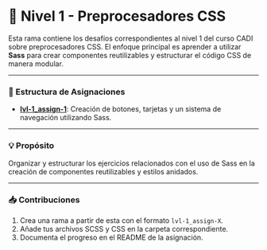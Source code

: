 # 🚀 Nivel 1 - Preprocesadores CSS

Esta rama contiene los desafíos correspondientes al nivel 1 del curso CADI sobre preprocesadores CSS. El enfoque principal es aprender a utilizar **Sass** para crear componentes reutilizables y estructurar el código CSS de manera modular.

---

### 📂 Estructura de Asignaciones
- [**lvl-1_assign-1**](https://github.com/OSC4R-445/css-preprocessors-Cadif1/blob/lvl-1_assign-1/README.es.md): Creación de botones, tarjetas y un sistema de navegación utilizando Sass.

---

### 💡 Propósito
Organizar y estructurar los ejercicios relacionados con el uso de Sass en la creación de componentes reutilizables y estilos anidados.

---

### 📥 Contribuciones
1. Crea una rama a partir de esta con el formato `lvl-1_assign-X`.
2. Añade tus archivos SCSS y CSS en la carpeta correspondiente.
3. Documenta el progreso en el README de la asignación.
